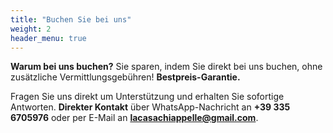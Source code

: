 ```yaml
---
title: "Buchen Sie bei uns"
weight: 2
header_menu: true
---
```

**Warum bei uns buchen?** Sie sparen, indem Sie direkt bei uns buchen, ohne zusätzliche Vermittlungsgebühren! **Bestpreis-Garantie.**

Fragen Sie uns direkt um Unterstützung und erhalten Sie sofortige Antworten. **Direkter Kontakt** über WhatsApp-Nachricht an **+39 335 6705976** oder per E-Mail an **lacasachiappelle@gmail.com**.
